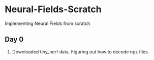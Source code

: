 # Neural-Fields-Scratch
Implementing Neural Fields from scratch

## Day 0

1. Downloaded tiny_nerf data. Figuring out how to decode npz files.
